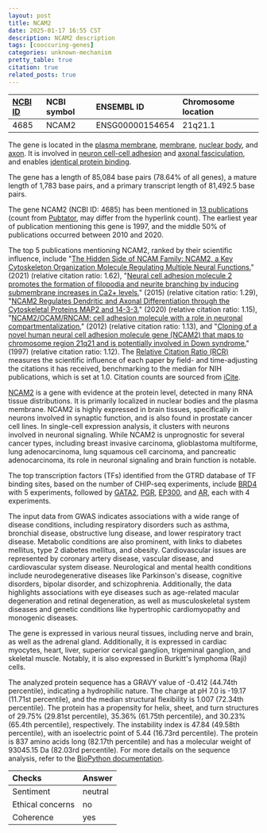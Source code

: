 ```yaml
---
layout: post
title: NCAM2
date: 2025-01-17 16:55 CST
description: NCAM2 description
tags: [cooccuring-genes]
categories: unknown-mechanism
pretty_table: true
citation: true
related_posts: true
---
```




| [NCBI ID](https://www.ncbi.nlm.nih.gov/gene/4685) | NCBI symbol | ENSEMBL ID | Chromosome location |
| :-------- | :------- | :-------- | :------- |
| 4685  | NCAM2 | ENSG00000154654 | 21q21.1 |



The gene is located in the [plasma membrane](https://amigo.geneontology.org/amigo/term/GO:0005886), [membrane](https://amigo.geneontology.org/amigo/term/GO:0016020), [nuclear body](https://amigo.geneontology.org/amigo/term/GO:0016604), and [axon](https://amigo.geneontology.org/amigo/term/GO:0030424). It is involved in [neuron cell-cell adhesion](https://amigo.geneontology.org/amigo/term/GO:0007158) and [axonal fasciculation](https://amigo.geneontology.org/amigo/term/GO:0007413), and enables [identical protein binding](https://amigo.geneontology.org/amigo/term/GO:0042802).


The gene has a length of 85,084 base pairs (78.64% of all genes), a mature length of 1,783 base pairs, and a primary transcript length of 81,492.5 base pairs.


The gene NCAM2 (NCBI ID: 4685) has been mentioned in [13 publications](https://pubmed.ncbi.nlm.nih.gov/?term=%22NCAM2%22) (count from [Pubtator](https://academic.oup.com/nar/article/47/W1/W587/5494727), may differ from the hyperlink count). The earliest year of publication mentioning this gene is 1997, and the middle 50% of publications occurred between 2010 and 2020.


The top 5 publications mentioning NCAM2, ranked by their scientific influence, include "[The Hidden Side of NCAM Family: NCAM2, a Key Cytoskeleton Organization Molecule Regulating Multiple Neural Functions.](https://pubmed.ncbi.nlm.nih.gov/34576185)" (2021) (relative citation ratio: 1.62), "[Neural cell adhesion molecule 2 promotes the formation of filopodia and neurite branching by inducing submembrane increases in Ca2+ levels.](https://pubmed.ncbi.nlm.nih.gov/25632147)" (2015) (relative citation ratio: 1.29), "[NCAM2 Regulates Dendritic and Axonal Differentiation through the Cytoskeletal Proteins MAP2 and 14-3-3.](https://pubmed.ncbi.nlm.nih.gov/32043120)" (2020) (relative citation ratio: 1.15), "[NCAM2/OCAM/RNCAM: cell adhesion molecule with a role in neuronal compartmentalization.](https://pubmed.ncbi.nlm.nih.gov/22155300)" (2012) (relative citation ratio: 1.13), and "[Cloning of a novel human neural cell adhesion molecule gene (NCAM2) that maps to chromosome region 21q21 and is potentially involved in Down syndrome.](https://pubmed.ncbi.nlm.nih.gov/9226371)" (1997) (relative citation ratio: 1.12). The [Relative Citation Ratio (RCR)](https://journals.plos.org/plosbiology/article?id=10.1371/journal.pbio.1002541) measures the scientific influence of each paper by field- and time-adjusting the citations it has received, benchmarking to the median for NIH publications, which is set at 1.0. Citation counts are sourced from [iCite](https://icite.od.nih.gov).


[NCAM2](https://www.proteinatlas.org/ENSG00000154654-NCAM2) is a gene with evidence at the protein level, detected in many RNA tissue distributions. It is primarily localized in nuclear bodies and the plasma membrane. NCAM2 is highly expressed in brain tissues, specifically in neurons involved in synaptic function, and is also found in prostate cancer cell lines. In single-cell expression analysis, it clusters with neurons involved in neuronal signaling. While NCAM2 is unprognostic for several cancer types, including breast invasive carcinoma, glioblastoma multiforme, lung adenocarcinoma, lung squamous cell carcinoma, and pancreatic adenocarcinoma, its role in neuronal signaling and brain function is notable.


The top transcription factors (TFs) identified from the GTRD database of TF binding sites, based on the number of CHIP-seq experiments, include [BRD4](https://www.ncbi.nlm.nih.gov/gene/23476) with 5 experiments, followed by [GATA2](https://www.ncbi.nlm.nih.gov/gene/2624), [PGR](https://www.ncbi.nlm.nih.gov/gene/5241), [EP300](https://www.ncbi.nlm.nih.gov/gene/2033), and [AR](https://www.ncbi.nlm.nih.gov/gene/367), each with 4 experiments.



The input data from GWAS indicates associations with a wide range of disease conditions, including respiratory disorders such as asthma, bronchial disease, obstructive lung disease, and lower respiratory tract disease. Metabolic conditions are also prominent, with links to diabetes mellitus, type 2 diabetes mellitus, and obesity. Cardiovascular issues are represented by coronary artery disease, vascular disease, and cardiovascular system disease. Neurological and mental health conditions include neurodegenerative diseases like Parkinson's disease, cognitive disorders, bipolar disorder, and schizophrenia. Additionally, the data highlights associations with eye diseases such as age-related macular degeneration and retinal degeneration, as well as musculoskeletal system diseases and genetic conditions like hypertrophic cardiomyopathy and monogenic diseases.



The gene is expressed in various neural tissues, including nerve and brain, as well as the adrenal gland. Additionally, it is expressed in cardiac myocytes, heart, liver, superior cervical ganglion, trigeminal ganglion, and skeletal muscle. Notably, it is also expressed in Burkitt's lymphoma (Raji) cells.




The analyzed protein sequence has a GRAVY value of -0.412 (44.74th percentile), indicating a hydrophilic nature. The charge at pH 7.0 is -19.17 (11.71st percentile), and the median structural flexibility is 1.007 (72.34th percentile). The protein has a propensity for helix, sheet, and turn structures of 29.75% (29.81st percentile), 35.36% (61.75th percentile), and 30.23% (65.4th percentile), respectively. The instability index is 47.84 (49.58th percentile), with an isoelectric point of 5.44 (16.73rd percentile). The protein is 837 amino acids long (82.17th percentile) and has a molecular weight of 93045.15 Da (82.03rd percentile). For more details on the sequence analysis, refer to the [BioPython documentation](https://biopython.org/docs/1.75/api/Bio.SeqUtils.ProtParam.html).





| Checks    | Answer |
| :-------- | :------- |
| Sentiment  | neutral   |
| Ethical concerns | no     |
| Coherence    | yes    |